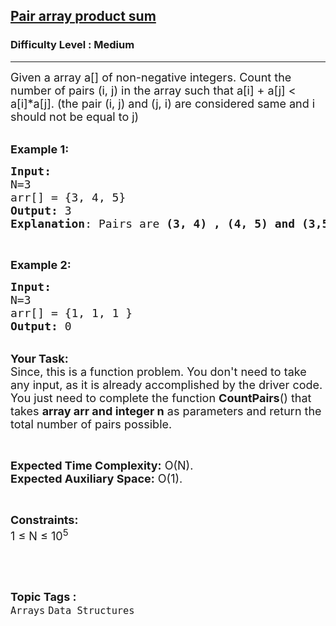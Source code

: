 <h2><a href="https://www.geeksforgeeks.org/problems/pair-array-product-sum4912/1?page=2&category=Arrays&difficulty=Basic&sortBy=submissions">Pair array product sum</a></h2><h3>Difficulty Level : Medium</h3><hr><div class="problems_problem_content__Xm_eO"><p><span style="font-size:18px">Given a array a[] of non-negative integers. Count the number of pairs (i, j) in the array such that a[i] + a[j] &lt; a[i]*a[j]. (the pair (i, j) and (j, i) are considered same and i should not be equal to j)</span></p>

<p><br>
<span style="font-size:18px"><strong>Example 1:</strong></span></p>

<pre><span style="font-size:18px"><strong>Input:
</strong>N=3
arr[] = {3, 4, 5} 
<strong>Output:</strong> 3
<strong>Explanation</strong>: Pairs are <strong>(3, 4) , (4, 5) and (3,5).</strong>  </span></pre>

<p>&nbsp;</p>

<p><span style="font-size:18px"><strong>Example 2:</strong></span></p>

<pre><span style="font-size:18px"><strong>Input:
</strong>N=3
arr[] = {1, 1, 1&nbsp;} 
<strong>Output:</strong> 0</span>
</pre>

<p><br>
<span style="font-size:18px"><strong>Your Task:</strong><br>
Since, this is a function problem. You don't need to take any input, as it is already accomplished by the driver code. You just need to complete the function <strong>CountPairs</strong>() that takes <strong>array arr and integer n</strong>&nbsp;as parameters and return the total number of pairs possible.</span></p>

<p>&nbsp;</p>

<p><span style="font-size:18px"><strong>Expected Time Complexity:</strong> O(N).<br>
<strong>Expected Auxiliary Space:</strong> O(1).</span></p>

<p>&nbsp;</p>

<p><span style="font-size:18px"><strong>Constraints:</strong><br>
1 ≤ N ≤ 10<sup>5</sup></span></p>

<p>&nbsp;</p>
</div><br><p><span style=font-size:18px><strong>Topic Tags : </strong><br><code>Arrays</code>&nbsp;<code>Data Structures</code>&nbsp;